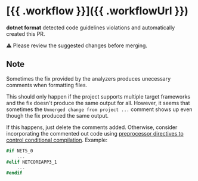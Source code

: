 # [{{ .workflow }}]({{ .workflowUrl }})

**dotnet format** detected code guidelines violations and automatically created this PR.

:warning: Please review the suggested changes before merging.

## Note

Sometimes the fix provided by the analyzers produces unecessary comments when formatting files.

This should only happen if the project supports multiple target frameworks and the fix doesn't produce the same output for all. However, it seems that sometimes the `Unmerged change from project ...` comment shows up even though the fix produced the same output.

If this happens, just delete the comments added. Otherwise, consider incorporating the commented out code using [preprocessor directives to control conditional compilation](https://docs.microsoft.com/en-us/dotnet/csharp/language-reference/preprocessor-directives#conditional-compilation).
Example:

``````csharp
#if NET5_0
    ...
#elif NETCOREAPP3_1
    ...
#endif
``````
